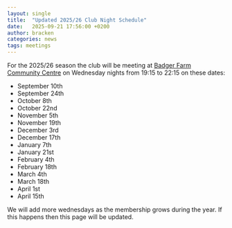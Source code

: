 ```yaml
---
layout: single
title:  "Updated 2025/26 Club Night Schedule"
date:   2025-09-21 17:56:00 +0200
author: bracken
categories: news
tags: meetings
---
```


For the 2025/26 season the club will be meeting at [Badger Farm Community Centre](/join/) on Wednesday nights from 19:15 to 22:15 on these dates:
* September 10th
* September 24th
* October 8th
* October 22nd
* November 5th
* November 19th
* December 3rd
* December 17th
* January 7th
* January 21st
* February 4th
* February 18th
* March 4th
* March 18th
* April 1st
* April 15th

We will add more wednesdays as the membership grows during the year. If this happens then this page will be updated.